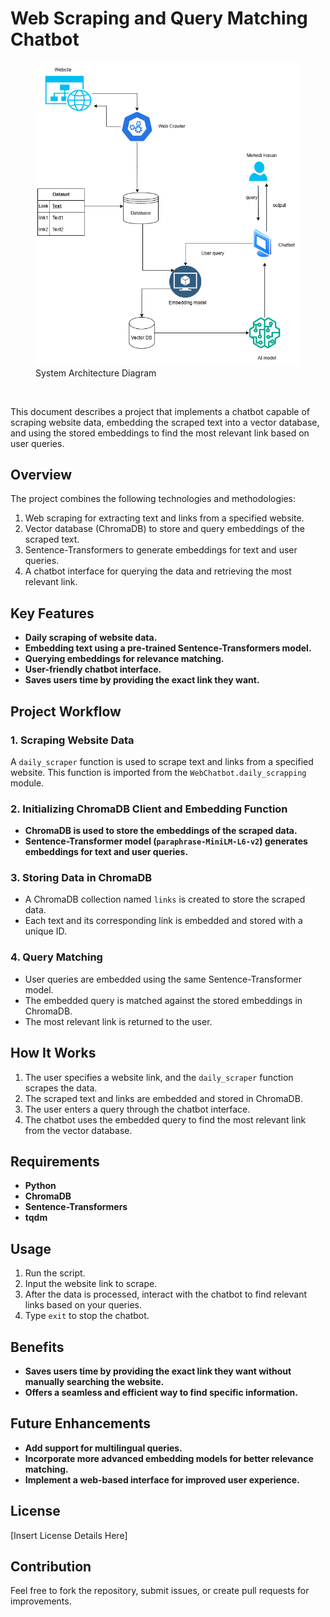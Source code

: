 # **Web Scraping and Query Matching Chatbot**

<figure style="align: center;">
  <img src="./docs/architecture.png" alt="Design architecture">
  <figcaption>System Architecture Diagram</figcaption>
</figure>
</br>

This document describes a project that implements a chatbot capable of scraping website data, embedding the scraped text into a vector database, and using the stored embeddings to find the most relevant link based on user queries.
## **Overview**

The project combines the following technologies and methodologies:
1. Web scraping for extracting text and links from a specified website.
2. Vector database (ChromaDB) to store and query embeddings of the scraped text.
3. Sentence-Transformers to generate embeddings for text and user queries.
4. A chatbot interface for querying the data and retrieving the most relevant link.

## **Key Features**
- **Daily scraping of website data.**
- **Embedding text using a pre-trained Sentence-Transformers model.**
- **Querying embeddings for relevance matching.**
- **User-friendly chatbot interface.**
- **Saves users time by providing the exact link they want.**

## **Project Workflow**

### **1. Scraping Website Data**
A `daily_scraper` function is used to scrape text and links from a specified website. This function is imported from the `WebChatbot.daily_scrapping` module.

### **2. Initializing ChromaDB Client and Embedding Function**
- **ChromaDB is used to store the embeddings of the scraped data.**
- **Sentence-Transformer model (`paraphrase-MiniLM-L6-v2`) generates embeddings for text and user queries.**

### **3. Storing Data in ChromaDB**
- A ChromaDB collection named `links` is created to store the scraped data.
- Each text and its corresponding link is embedded and stored with a unique ID.

### **4. Query Matching**
- User queries are embedded using the same Sentence-Transformer model.
- The embedded query is matched against the stored embeddings in ChromaDB.
- The most relevant link is returned to the user.

## **How It Works**
1. The user specifies a website link, and the `daily_scraper` function scrapes the data.
2. The scraped text and links are embedded and stored in ChromaDB.
3. The user enters a query through the chatbot interface.
4. The chatbot uses the embedded query to find the most relevant link from the vector database.

## **Requirements**
- **Python**
- **ChromaDB**
- **Sentence-Transformers**
- **tqdm**

## **Usage**
1. Run the script.
2. Input the website link to scrape.
3. After the data is processed, interact with the chatbot to find relevant links based on your queries.
4. Type `exit` to stop the chatbot.

## **Benefits**
- **Saves users time by providing the exact link they want without manually searching the website.**
- **Offers a seamless and efficient way to find specific information.**

## **Future Enhancements**
- **Add support for multilingual queries.**
- **Incorporate more advanced embedding models for better relevance matching.**
- **Implement a web-based interface for improved user experience.**

## **License**
[Insert License Details Here]

## **Contribution**
Feel free to fork the repository, submit issues, or create pull requests for improvements.
